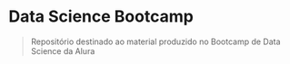# Data Science Bootcamp
> Repositório destinado ao material produzido no Bootcamp de Data Science da Alura
